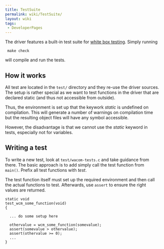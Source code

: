 ```yaml
---
title: TestSuite
permalink: wiki/TestSuite/
layout: wiki
tags:
 - DeveloperPages
---
```


The driver features a built-in test suite for [white box
testing](http://en.wikipedia.org/wiki/White-box_testing). Simply running

` make check`

will compile and run the tests.

How it works
------------

All test are located in the `test/` directory and they re-use the driver
sources. The setup is rather special as we want to test functions in the
driver that are declared static (and thus not accessible from outside).

Thus, the environment is set up that the keywork *static* is undefined
on compilation. This will generate a number of warnings on compilation
time but the resulting object files will have any symbol accessible.

However, the disadvantage is that we cannot use the *static* keyword in
tests, especially not for variables.

Writing a test
--------------

To write a new test, look at `test/wacom-tests.c` and take guidance from
there. The basic approach is to add simply call the test function from
`main()`. Prefix all test functions with *test*.

The test function itself must set up the required environment and then
call the actual functions to test. Afterwards, use `assert` to ensure
the right values are returned.

    static void
    test_wcm_some_function(void)
    {

      ... do some setup here

      othervalue = wcm_some_function(somevalue);
      assert(somevalue > othervalue);
      assert(othervalue >= 0);
      ...
    }
